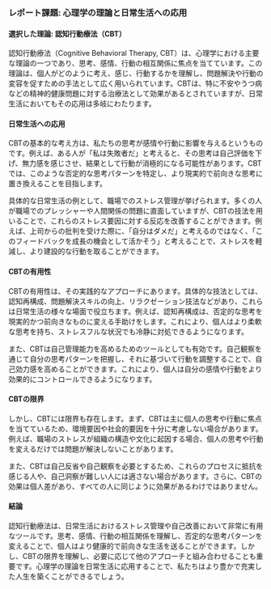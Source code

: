 ### レポート課題: 心理学の理論と日常生活への応用

#### 選択した理論: 認知行動療法（CBT）

認知行動療法（Cognitive Behavioral Therapy, CBT）は、心理学における主要な理論の一つであり、思考、感情、行動の相互関係に焦点を当てています。この理論は、個人がどのように考え、感じ、行動するかを理解し、問題解決や行動の変容を促すための手法として広く用いられています。CBTは、特に不安やうつ病などの精神的健康問題に対する治療法として効果があるとされていますが、日常生活においてもその応用は多岐にわたります。

#### 日常生活への応用

CBTの基本的な考え方は、私たちの思考が感情や行動に影響を与えるというものです。例えば、ある人が「私は失敗者だ」と考えると、その思考は自己評価を下げ、無力感を感じさせ、結果として行動が消極的になる可能性があります。CBTでは、このような否定的な思考パターンを特定し、より現実的で前向きな思考に置き換えることを目指します。

具体的な日常生活の例として、職場でのストレス管理が挙げられます。多くの人が職場でのプレッシャーや人間関係の問題に直面していますが、CBTの技法を用いることで、これらのストレス要因に対する反応を改善することができます。例えば、上司からの批判を受けた際に、「自分はダメだ」と考えるのではなく、「このフィードバックを成長の機会として活かそう」と考えることで、ストレスを軽減し、より建設的な行動を取ることができます。

#### CBTの有用性

CBTの有用性は、その実践的なアプローチにあります。具体的な技法としては、認知再構成、問題解決スキルの向上、リラクゼーション技法などがあり、これらは日常生活の様々な場面で役立ちます。例えば、認知再構成は、否定的な思考を現実的かつ前向きなものに変える手助けをします。これにより、個人はより柔軟な思考を持ち、ストレスフルな状況でも冷静に対処できるようになります。

また、CBTは自己管理能力を高めるためのツールとしても有効です。自己観察を通じて自分の思考パターンを把握し、それに基づいて行動を調整することで、自己効力感を高めることができます。これにより、個人は自分の感情や行動をより効果的にコントロールできるようになります。

#### CBTの限界

しかし、CBTには限界も存在します。まず、CBTは主に個人の思考や行動に焦点を当てているため、環境要因や社会的要因を十分に考慮しない場合があります。例えば、職場のストレスが組織の構造や文化に起因する場合、個人の思考や行動を変えるだけでは問題が解決しないことがあります。

また、CBTは自己反省や自己観察を必要とするため、これらのプロセスに抵抗を感じる人や、自己洞察が難しい人には適さない場合があります。さらに、CBTの効果は個人差があり、すべての人に同じように効果があるわけではありません。

#### 結論

認知行動療法は、日常生活におけるストレス管理や自己改善において非常に有用なツールです。思考、感情、行動の相互関係を理解し、否定的な思考パターンを変えることで、個人はより健康的で前向きな生活を送ることができます。しかし、CBTの限界を理解し、必要に応じて他のアプローチと組み合わせることも重要です。心理学の理論を日常生活に応用することで、私たちはより豊かで充実した人生を築くことができるでしょう。